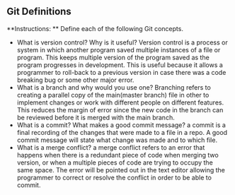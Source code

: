 ## Git Definitions

**Instructions: ** Define each of the following Git concepts.

* What is version control?  Why is it useful?
  Version control is a process or system in which another program saved multiple instances of a file or program. This keeps multiple version of the program saved as the program progresses in development. This is useful because it allows a programmer to roll-back to a previous version in case there was a code breaking bug or some other major error.
* What is a branch and why would you use one?
  Branching refers to creating a parallel copy of the main(master branch) file in other to implement changes or work with different people on different features. This reduces the margin of error since the new code in the branch can be reviewed before it is merged with the main branch.
* What is a commit? What makes a good commit message?
  a commit is a final recording of the changes that were made to a file in a repo. A good commit message will state what change was made and to which file.
* What is a merge conflict?
  a merge conflict refers to an error that happens when there is a redundant piece of code when merging two version, or when a multiple pieces of code are trying to occupy the same space. The error will be pointed out in the text editor allowing the programmer to correct or resolve the conflict in order to be able to commit.
